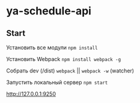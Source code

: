 # ya-schedule-api

## Start 

Установить все модули
``npm install``

Установить Webpack
``npm install webpack -g``

Собрать dev (/dist)
``webpack`` || ``webpack -w`` (watcher)

Запустить локальный сервер
``npm start``

http://127.0.0.1:9250
